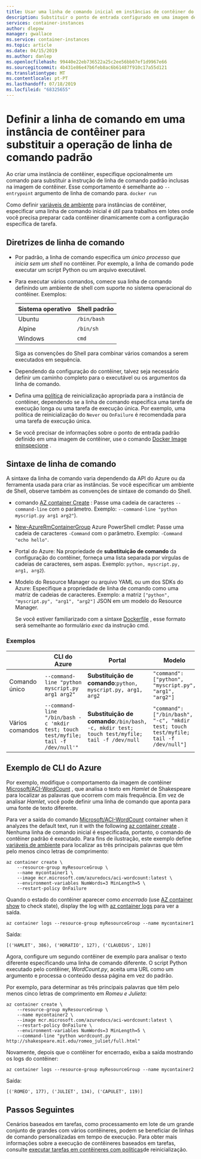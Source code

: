 ```yaml
---
title: Usar uma linha de comando inicial em instâncias de contêiner do Azure
description: Substituir o ponto de entrada configurado em uma imagem de contêiner ao implantar uma instância de contêiner do Azure
services: container-instances
author: dlepow
manager: gwallace
ms.service: container-instances
ms.topic: article
ms.date: 04/15/2019
ms.author: danlep
ms.openlocfilehash: 99440e22eb736522a25c2ee56bb07ef1d9967e66
ms.sourcegitcommit: 4b431e86e47b6feb8ac6b61487f910c17a55d121
ms.translationtype: MT
ms.contentlocale: pt-PT
ms.lasthandoff: 07/18/2019
ms.locfileid: "68325655"
---
```

# <a name="set-the-command-line-in-a-container-instance-to-override-the-default-command-line-operation"></a>Definir a linha de comando em uma instância de contêiner para substituir a operação de linha de comando padrão

Ao criar uma instância de contêiner, especifique opcionalmente um comando para substituir a instrução de linha de comando padrão inclusas na imagem de contêiner. Esse comportamento é semelhante ao `--entrypoint` argumento de linha de comando para. `docker run`

Como definir [variáveis de ambiente](container-instances-environment-variables.md) para instâncias de contêiner, especificar uma linha de comando inicial é útil para trabalhos em lotes onde você precisa preparar cada contêiner dinamicamente com a configuração específica de tarefa.

## <a name="command-line-guidelines"></a>Diretrizes de linha de comando

* Por padrão, a linha de comando especifica um *único processo que inicia sem um shell* no contêiner. Por exemplo, a linha de comando pode executar um script Python ou um arquivo executável. 

* Para executar vários comandos, comece sua linha de comando definindo um ambiente de shell com suporte no sistema operacional do contêiner. Exemplos:

  |Sistema operativo  |Shell padrão  |
  |---------|---------|
  |Ubuntu     |   `/bin/bash`      |
  |Alpine     |   `/bin/sh`      |
  |Windows     |    `cmd`     |

  Siga as convenções do Shell para combinar vários comandos a serem executados em sequência.

* Dependendo da configuração do contêiner, talvez seja necessário definir um caminho completo para o executável ou os argumentos da linha de comando.

* Defina uma [política](container-instances-restart-policy.md) de reinicialização apropriada para a instância de contêiner, dependendo se a linha de comando especifica uma tarefa de execução longa ou uma tarefa de execução única. Por exemplo, uma política de reinicialização do `Never` ou `OnFailure` é recomendada para uma tarefa de execução única. 

* Se você precisar de informações sobre o ponto de entrada padrão definido em uma imagem de contêiner, use o comando [Docker Image eninspecione](https://docs.docker.com/engine/reference/commandline/image_inspect/) .

## <a name="command-line-syntax"></a>Sintaxe de linha de comando

A sintaxe da linha de comando varia dependendo da API do Azure ou da ferramenta usada para criar as instâncias. Se você especificar um ambiente de Shell, observe também as convenções de sintaxe de comando do Shell.

* comando [AZ container Create][az-container-create] : Passe uma cadeia de caracteres `--command-line` com o parâmetro. Exemplo: `--command-line "python myscript.py arg1 arg2"`).

* [New-AzureRmContainerGroup][new-azurermcontainergroup] Azure PowerShell cmdlet: Passe uma cadeia de caracteres `-Command` com o parâmetro. Exemplo: `-Command "echo hello"`.

* Portal do Azure: Na propriedade de **substituição de comando** da configuração do contêiner, forneça uma lista separada por vírgulas de cadeias de caracteres, sem aspas. Exemplo: `python, myscript.py, arg1, arg2`). 

* Modelo do Resource Manager ou arquivo YAML ou um dos SDKs do Azure: Especifique a propriedade de linha de comando como uma matriz de cadeias de caracteres. Exemplo: a matriz `["python", "myscript.py", "arg1", "arg2"]` JSON em um modelo do Resource Manager. 

  Se você estiver familiarizado com a sintaxe [Dockerfile](https://docs.docker.com/engine/reference/builder/) , esse formato será semelhante ao formulário *exec* da instrução cmd.

### <a name="examples"></a>Exemplos

|    |  CLI do Azure   | Portal | Modelo | 
| ---- | ---- | --- | --- |
| Comando único | `--command-line "python myscript.py arg1 arg2"` | **Substituição de comando**:`python, myscript.py, arg1, arg2` | `"command": ["python", "myscript.py", "arg1", "arg2"]` |
| Vários comandos | `--command-line "/bin/bash -c 'mkdir test; touch test/myfile; tail -f /dev/null'"` |**Substituição de comando**:`/bin/bash, -c, mkdir test; touch test/myfile; tail -f /dev/null` | `"command": ["/bin/bash", "-c", "mkdir test; touch test/myfile; tail -f /dev/null"]` |

## <a name="azure-cli-example"></a>Exemplo de CLI do Azure

Por exemplo, modifique o comportamento da imagem de contêiner [Microsoft/ACI-WordCount][aci-wordcount] , que analisa o texto em *Hamlet* de Shakespeare para localizar as palavras que ocorrem com mais frequência. Em vez de analisar *Hamlet*, você pode definir uma linha de comando que aponta para uma fonte de texto diferente.

Para ver a saída do comando [Microsoft/ACI-WordCount][aci-wordcount] container when it analyzes the default text, run it with the following [az container create][az-container-create] . Nenhuma linha de comando inicial é especificada, portanto, o comando de contêiner padrão é executado. Para fins de ilustração, este exemplo define [variáveis de ambiente](container-instances-environment-variables.md) para localizar as três principais palavras que têm pelo menos cinco letras de comprimento:

```azurecli-interactive
az container create \
    --resource-group myResourceGroup \
    --name mycontainer1 \
    --image mcr.microsoft.com/azuredocs/aci-wordcount:latest \
    --environment-variables NumWords=3 MinLength=5 \
    --restart-policy OnFailure
```

Quando o estado do contêiner aparecer como *encerrado* (use [AZ container show][az-container-show] to check state), display the log with [az container logs][az-container-logs] para ver a saída.

```azurecli-interactive
az container logs --resource-group myResourceGroup --name mycontainer1
```

Saída:

```console
[('HAMLET', 386), ('HORATIO', 127), ('CLAUDIUS', 120)]
```

Agora, configure um segundo contêiner de exemplo para analisar o texto diferente especificando uma linha de comando diferente. O script Python executado pelo contêiner, *WordCount.py*, aceita uma URL como um argumento e processa o conteúdo dessa página em vez do padrão.

Por exemplo, para determinar as três principais palavras que têm pelo menos cinco letras de comprimento em *Romeu e Julieta*:

```azurecli-interactive
az container create \
    --resource-group myResourceGroup \
    --name mycontainer2 \
    --image mcr.microsoft.com/azuredocs/aci-wordcount:latest \
    --restart-policy OnFailure \
    --environment-variables NumWords=3 MinLength=5 \
    --command-line "python wordcount.py http://shakespeare.mit.edu/romeo_juliet/full.html"
```

Novamente, depois que o contêiner for encerrado, exiba a saída mostrando os logs do contêiner:

```azurecli-interactive
az container logs --resource-group myResourceGroup --name mycontainer2
```

Saída:

```console
[('ROMEO', 177), ('JULIET', 134), ('CAPULET', 119)]
```

## <a name="next-steps"></a>Passos Seguintes

Cenários baseados em tarefas, como processamento em lote de um grande conjunto de grandes com vários contêineres, podem se beneficiar de linhas de comando personalizadas em tempo de execução. Para obter mais informações sobre a execução de contêineres baseados em tarefas, consulte [executar tarefas em contêineres com políticas](container-instances-restart-policy.md)de reinicialização.

<!-- LINKS - External -->
[aci-wordcount]: https://hub.docker.com/_/microsoft-azuredocs-aci-wordcount

<!-- LINKS Internal -->
[az-container-create]: /cli/azure/container#az-container-create
[az-container-logs]: /cli/azure/container#az-container-logs
[az-container-show]: /cli/azure/container#az-container-show
[new-azurermcontainergroup]: /powershell/module/azurerm.containerinstance/new-azurermcontainergroup
[portal]: https://portal.azure.com
